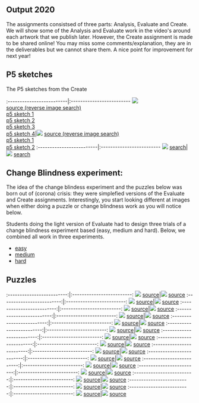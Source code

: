 
## Output 2020

The assignments consistsed of three parts: Analysis, Evaluate and Create. We will show some of the Analysis and Evaluate work in the video's around each artwork that we publish later. However, the Create assignment is made to be shared online! You may miss some comments/explanation, they are in the deliverables but we cannot share them. A nice point for improvement for next year! 

## P5 sketches
The P5 sketches from the Create 

:-------------------------|:-------------------------
![](content/2020/exhibition-hockney-van-gogh-museum.jpg) <br> [source (reverse image search)](https://images.google.com/searchbyimage?image_url=https://visualcommunicationdesign.github.io/content/2020/scr4.png) <br> [p5 sketch 1](https://editor.p5js.org/Jet/present/Gi1JtxEM-) <br> [p5 sketch 2](https://editor.p5js.org/schmarjolein/full/_SwzUI2On)  <br> [p5 sketch 3](https://editor.p5js.org/lichengtian98/full/bevm0D3lv) <br> [p5 sketch 4](https://editor.p5js.org/caspersmits/full/5jQDAGVL2)|![](content/2020/scr2.png) [source (reverse image search)](https://images.google.com/searchbyimage?image_url=https://visualcommunicationdesign.github.io/content/2020/scr2.png) <br> [p5 sketch 1](https://editor.p5js.org/sharda.wolterink/full/QUY8XdpbM) <br> [p5 sketch 2](https://editor.p5js.org/chloe.morningroutine/full/DxpEPatvK)
:-------------------------|:-------------------------
![](content/2020/DP226465.jpg) [search](https://images.google.com/searchbyimage?image_url=https://visualcommunicationdesign.github.io/content/2020/DP226465.jpg)|![](content/2020/Disney.jpg) [search](https://images.google.com/searchbyimage?image_url=https://visualcommunicationdesign.github.io/content/2020/Disney.jpg)



## Change Blindness experiment:
The idea of the change blindess experiment and the puzzles below was born out of (corona) crisis: they were simplefied versions of the Evaluate and Create assignments. Interestingly, you start looking different at images when either doing a puzzle or change blindness work as you will notice below.

Students doing the light version of Evaluate had to design three trials of a change blindness experiment based (easy, medium and hard). Below, we combined all work in three experiments. 


- [easy](https://editor.p5js.org/maartenwijntjes/full/ddcXJyn8N)
- [medium](https://editor.p5js.org/maartenwijntjes/full/QDgQXej-2)
- [hard](https://editor.p5js.org/maartenwijntjes/full/ILhNLNEvY)

## Puzzles



:-------------------------:|:-------------------------:
[<img src="content/puzzles/11.png">](https://editor.p5js.org/Martine1996/full/mv7SnL1pQ) [source](https://images.google.com/searchbyimage?image_url=https://visualcommunicationdesign.github.io/content/puzzles/reference/11.jpg)|[<img src="content/puzzles/12.png">](https://editor.p5js.org/marjolein/full/s5CT3MATQ) [source](https://images.google.com/searchbyimage?image_url=https://visualcommunicationdesign.github.io/content/puzzles/reference/12.jpg)
:-------------------------:|:-------------------------:
[<img src="content/puzzles/13.png">](https://editor.p5js.org/nhaagmans/full/RrfiZOwjC) [source](https://images.google.com/searchbyimage?image_url=https://visualcommunicationdesign.github.io/content/puzzles/reference/13.jpeg)|[<img src="content/puzzles/14.png">](https://editor.p5js.org/Jaegerboombastic/full/au2mNBew2) [source](https://images.google.com/searchbyimage?image_url=https://visualcommunicationdesign.github.io/content/puzzles/reference/14.jpg)
:-------------------------:|:-------------------------:
[<img src="content/puzzles/15.png">](https://editor.p5js.org/pleunheeres/full/5cuzhi4zF) [source](https://images.google.com/searchbyimage?image_url=https://visualcommunicationdesign.github.io/content/puzzles/reference/15.jpg)|[<img src="content/puzzles/16.png">](https://editor.p5js.org/Yade/full/OQHPgKjsM) [source](https://images.google.com/searchbyimage?image_url=https://visualcommunicationdesign.github.io/content/puzzles/reference/16.jpg)
:-------------------------:|:-------------------------:
[<img src="content/puzzles/17.png">](https://editor.p5js.org/ThomasNieuwendijk/full/_fI8IoeJZ) [source](https://images.google.com/searchbyimage?image_url=https://visualcommunicationdesign.github.io/content/puzzles/reference/17.jpg)|[<img src="content/puzzles/19.png">](https://editor.p5js.org/Jonas024/full/JBrSHN28y) [source](https://images.google.com/searchbyimage?image_url=https://visualcommunicationdesign.github.io/content/puzzles/reference/19.jpg)
:-------------------------:|:-------------------------:
[<img src="content/puzzles/20.png">](https://editor.p5js.org/liekevoortman/full/W7IUD6KBC) [source](https://images.google.com/searchbyimage?image_url=https://visualcommunicationdesign.github.io/content/puzzles/reference/20.png)|[<img src="content/puzzles/21.png">](https://editor.p5js.org/meenusaramathai/full/GM_v1d9Ur) [source](https://images.google.com/searchbyimage?image_url=https://visualcommunicationdesign.github.io/content/puzzles/reference/21.png)
:-------------------------:|:-------------------------:
[<img src="content/puzzles/22.png">](https://editor.p5js.org/caroline.s.haeger/full/WkHWdOJPs) [source](https://images.google.com/searchbyimage?image_url=https://visualcommunicationdesign.github.io/content/puzzles/reference/22.png)|[<img src="content/puzzles/25.png">](https://editor.p5js.org/ehajdu/full/XNt33nZLg) [source](https://images.google.com/searchbyimage?image_url=https://visualcommunicationdesign.github.io/content/puzzles/reference/25.jpg)
:-------------------------:|:-------------------------:
[<img src="content/puzzles/26.png">](https://editor.p5js.org/leyre.julian/full/FvF-MjnCP) [source](https://images.google.com/searchbyimage?image_url=https://visualcommunicationdesign.github.io/content/puzzles/reference/26.png)|[<img src="content/puzzles/27.png">](https://editor.p5js.org/mayhli/full/iuqS9v6Ua) [source](https://images.google.com/searchbyimage?image_url=https://visualcommunicationdesign.github.io/content/puzzles/reference/27.png)
:-------------------------:|:-------------------------:
[<img src="content/puzzles/29.png">](https://editor.p5js.org/Sop_95/full/-sQGQk8to) [source](https://images.google.com/searchbyimage?image_url=https://visualcommunicationdesign.github.io/content/puzzles/reference/29.jpg)|[<img src="content/puzzles/2.png">](https://editor.p5js.org/aniek.kempeneers/full/uqWJ3Aw-N) [source](https://images.google.com/searchbyimage?image_url=https://visualcommunicationdesign.github.io/content/puzzles/reference/2.jpg)
:-------------------------:|:-------------------------:
[<img src="content/puzzles/34.png">](https://editor.p5js.org/manavelez/full/YW3HfZ-Zz) [source](https://images.google.com/searchbyimage?image_url=https://visualcommunicationdesign.github.io/content/puzzles/reference/34.png)|[<img src="content/puzzles/35.png">](https://editor.p5js.org/BenWongH/full/KEQl1OFhx) [source](https://images.google.com/searchbyimage?image_url=https://visualcommunicationdesign.github.io/content/puzzles/reference/35.jpg)
:-------------------------:|:-------------------------:
[<img src="content/puzzles/39.png">](https://editor.p5js.org/diede.evm/full/Oe9dlCj1i) [source](https://images.google.com/searchbyimage?image_url=https://visualcommunicationdesign.github.io/content/puzzles/reference/39.png)|[<img src="content/puzzles/42.png">](https://editor.p5js.org/lynnzl/full/NOPWJJN8F) [source](https://images.google.com/searchbyimage?image_url=https://visualcommunicationdesign.github.io/content/puzzles/reference/42.jpg)
:-------------------------:|:-------------------------:
[<img src="content/puzzles/43.png">](https://editor.p5js.org/francalapre/full/xZHatAdtg) [source](https://images.google.com/searchbyimage?image_url=https://visualcommunicationdesign.github.io/content/puzzles/reference/43.png)|[<img src="content/puzzles/44.png">](https://editor.p5js.org/nitzschecato/full/I-hf6ZTc0) [source](https://images.google.com/searchbyimage?image_url=https://visualcommunicationdesign.github.io/content/puzzles/reference/44.jpg)
:-------------------------:|:-------------------------:
[<img src="content/puzzles/45.png">](https://editor.p5js.org/fabian.geiser.92/full/7zkUiqz75) [source](https://images.google.com/searchbyimage?image_url=https://visualcommunicationdesign.github.io/content/puzzles/reference/45.jpg)|[<img src="content/puzzles/46.png">](https://editor.p5js.org/Inversir/full/XlJDV0Iki) [source](https://images.google.com/searchbyimage?image_url=https://visualcommunicationdesign.github.io/content/puzzles/reference/46.jpg)
:-------------------------:|:-------------------------:
[<img src="content/puzzles/49.png">](https://editor.p5js.org/clfon/full/rYv1mEpkx) [source](https://images.google.com/searchbyimage?image_url=https://visualcommunicationdesign.github.io/content/puzzles/reference/49.png)|[<img src="content/puzzles/4.png">](https://editor.p5js.org/esmeraldavdb/full/n3SUIHFcQ) [source](https://images.google.com/searchbyimage?image_url=https://visualcommunicationdesign.github.io/content/puzzles/reference/4.jpg)
:-------------------------:|:-------------------------:
[<img src="content/puzzles/5.png">](https://editor.p5js.org/katidejong96/full/Wx_6Q8LHD) [source](https://images.google.com/searchbyimage?image_url=https://visualcommunicationdesign.github.io/content/puzzles/reference/5.jpg)|[<img src="content/puzzles/6.png">](https://editor.p5js.org/laylaanicedeblok/full/JDO0OonHj) [source](https://images.google.com/searchbyimage?image_url=https://visualcommunicationdesign.github.io/content/puzzles/reference/6.jpg)
:-------------------------:|:-------------------------:
[<img src="content/puzzles/7.png">](https://editor.p5js.org/lauraeruys/full/T0vCIqXq-) [source](https://images.google.com/searchbyimage?image_url=https://visualcommunicationdesign.github.io/content/puzzles/reference/7.png)|[<img src="content/puzzles/8.png">](https://editor.p5js.org/lisedrost100/full/sN7X4XEeO) [source](https://images.google.com/searchbyimage?image_url=https://visualcommunicationdesign.github.io/content/puzzles/reference/8.jpg)
